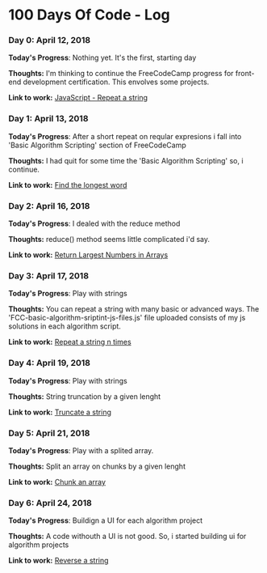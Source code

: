# 100 Days Of Code - Log

### Day 0: April 12, 2018

**Today's Progress**: Nothing yet. It's the first, starting day

**Thoughts:** I'm thinking to continue the FreeCodeCamp progress for front-end development certification. This envolves some projects.

**Link to work:** [JavaScript - Repeat a string](https://www.freecodecamp.org/challenges/repeat-a-string-repeat-a-string)


### Day 1: April 13, 2018

**Today's Progress**: After a short repeat on reqular expresions i fall into 'Basic Algorithm Scripting' section of FreeCodeCamp 

**Thoughts:** I had quit for some time the 'Basic Algorithm Scripting' so, i continue.

**Link to work:** [Find the longest word](https://www.freecodecamp.org/challenges/find-the-longest-word-in-a-string)


### Day 2: April 16, 2018

**Today's Progress**: I dealed with the reduce method 

**Thoughts:** reduce() method seems little complicated i'd say.

**Link to work:** [Return Largest Numbers in Arrays](https://www.freecodecamp.org/challenges/return-largest-numbers-in-arrays)


### Day 3: April 17, 2018

**Today's Progress**: Play with strings

**Thoughts:** You can repeat a string with many basic or advanced ways. The 'FCC-basic-algorithm-sriptint-js-files.js' file uploaded consists of my js solutions in each algorithm script.

**Link to work:** [Repeat a string n times](https://www.freecodecamp.org/challenges/repeat-a-string-repeat-a-string)


### Day 4: April 19, 2018

**Today's Progress**: Play with strings

**Thoughts:** String truncation by a given lenght

**Link to work:** [Truncate a string](https://www.freecodecamp.org/challenges/truncate-a-string)


### Day 5: April 21, 2018

**Today's Progress**: Play with a splited array.

**Thoughts:** Split an array on chunks by a given lenght

**Link to work:** [Chunk an array](https://www.freecodecamp.org/challenges/chunky-monkey)


### Day 6: April 24, 2018

**Today's Progress**: Buildign a UI for each algorithm project

**Thoughts:** A code withouth a UI is not good. So, i started building ui for algorithm projects

**Link to work:** [Reverse a string](https://github.com/glgeorgiou/100-days-of-code-projects/tree/master/basic-algorithm-scripting)
